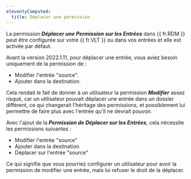 ```yaml
---
eleventyComputed:
  title: Déplacer une permission
---
```

La permission ***Déplacer une Permission sur les Entrées*** dans {{ fr.RDM }} peut être configurée sur votre {{ fr.VLT }} ou dans vos entrées et elle est activée par défaut.

Avant la version 2022.1.11, pour déplacer une entrée, vous aviez besoin uniquement de la permission de :

* Modifier l'entrée "source".
* Ajouter dans la destination.

Cela rendait le fait de donner à un utilisateur la permission ***Modifier*** assez risqué, car un utilisateur pouvait déplacer une entrée dans un dossier différent, ce qui changerait l'héritage des permissions, et possiblement lui permettre de faire plus avec l'entrée qu'il ne devrait pouvoir.

Avec l'ajout de la ***Permission de Déplacer sur les Entrées***, cela nécessite les permissions suivantes :

* Modifier l'entrée "source"
* Ajouter dans la destination
* Déplacer sur l'entrée "source"

Ce qui signifie que vous pourriez configurer un utilisateur pour avoir la permission de modifier une entrée, mais lui refuser le droit de la déplacer.
